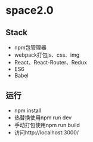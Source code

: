 # space2.0

## Stack
* npm包管理器
* webpack打包js、css、img
* React、React-Router、Redux
* ES6
* Babel

## 运行
* npm install
* 热替换使用npm run dev
* 手动打包使用npm run build
* 访问http://localhost:3000/